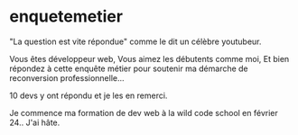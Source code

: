 # enquetemetier

"La question est vite répondue" comme le dit un célèbre youtubeur.

Vous êtes développeur web,
Vous aimez les débutents comme moi,
Et bien répondez à cette enquête métier pour soutenir ma démarche de reconversion professionnelle...

10 devs y ont répondu et je les en remerci.

Je commence ma formation de dev web à la wild code school en février 24..
J'ai hâte.
